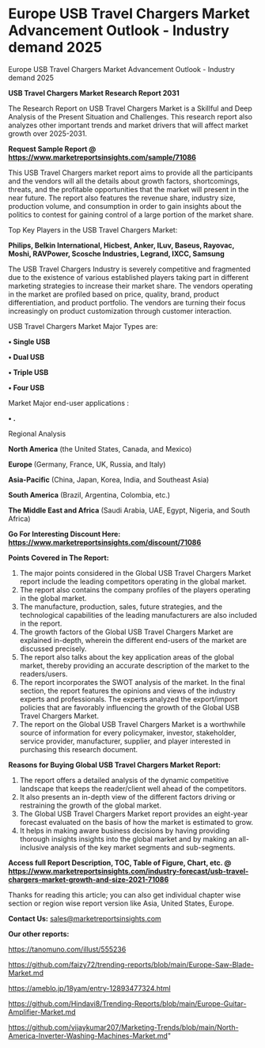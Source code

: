 # Europe USB Travel Chargers Market Advancement Outlook - Industry demand 2025
Europe USB Travel Chargers Market Advancement Outlook - Industry demand 2025

<strong>USB Travel Chargers Market Research Report 2031</strong>

The Research Report on USB Travel Chargers Market is a Skillful and Deep Analysis of the Present Situation and Challenges. This research report also analyzes other important trends and market drivers that will affect market growth over 2025-2031.

<strong>Request Sample Report @ <a href=https://www.marketreportsinsights.com/sample/71086>https://www.marketreportsinsights.com/sample/71086</a></strong>

This USB Travel Chargers market report aims to provide all the participants and the vendors will all the details about growth factors, shortcomings, threats, and the profitable opportunities that the market will present in the near future. The report also features the revenue share, industry size, production volume, and consumption in order to gain insights about the politics to contest for gaining control of a large portion of the market share.

Top Key Players in the USB Travel Chargers Market:

<strong>Philips, Belkin International, Hicbest, Anker, ILuv, Baseus, Rayovac, Moshi, RAVPower, Scosche Industries, Legrand, IXCC, Samsung</strong>

The USB Travel Chargers Industry is severely competitive and fragmented due to the existence of various established players taking part in different marketing strategies to increase their market share. The vendors operating in the market are profiled based on price, quality, brand, product differentiation, and product portfolio. The vendors are turning their focus increasingly on product customization through customer interaction.

USB Travel Chargers Market Major Types are:

<strong>• Single USB

• Dual USB

• Triple USB

• Four USB</strong>

Market Major end-user applications :

<strong>• .</strong>

Regional Analysis

</u><strong><b>North America</b></strong> (the United States, Canada, and Mexico)

<strong><b>Europe </b></strong>(Germany, France, UK, Russia, and Italy)

<strong><b>Asia-Pacific</b></strong> (China, Japan, Korea, India, and Southeast Asia)

<strong><b>South America</b></strong> (Brazil, Argentina, Colombia, etc.)

<strong><b>The Middle East and Africa</b></strong> (Saudi Arabia, UAE, Egypt, Nigeria, and South Africa)

<strong>Go For Interesting Discount Here: <a href=https://www.marketreportsinsights.com/discount/71086>https://www.marketreportsinsights.com/discount/71086</a></strong>

<strong>Points Covered in The Report:</strong>
<ol>
  <li>The major points considered in the Global USB Travel Chargers Market report include the leading competitors operating in the global market.</li>
  <li>The report also contains the company profiles of the players operating in the global market.</li>
  <li>The manufacture, production, sales, future strategies, and the technological capabilities of the leading manufacturers are also included in the report.</li>
  <li>The growth factors of the Global USB Travel Chargers Market are explained in-depth, wherein the different end-users of the market are discussed precisely.</li>
  <li>The report also talks about the key application areas of the global market, thereby providing an accurate description of the market to the readers/users.</li>
  <li>The report incorporates the SWOT analysis of the market. In the final section, the report features the opinions and views of the industry experts and professionals. The experts analyzed the export/import policies that are favorably influencing the growth of the Global USB Travel Chargers Market.</li>
  <li>The report on the Global USB Travel Chargers Market is a worthwhile source of information for every policymaker, investor, stakeholder, service provider, manufacturer, supplier, and player interested in purchasing this research document.</li>
</ol>
<strong>Reasons for Buying Global USB Travel Chargers Market Report:</strong>

<ol>
  <li>The report offers a detailed analysis of the dynamic competitive landscape that keeps the reader/client well ahead of the competitors.</li>
  <li>It also presents an in-depth view of the different factors driving or restraining the growth of the global market.</li>
  <li>The Global USB Travel Chargers Market report provides an eight-year forecast evaluated on the basis of how the market is estimated to grow.</li>
  <li>It helps in making aware business decisions by having providing thorough insights insights into the global market and by making an all-inclusive analysis of the key market segments and sub-segments.</li>
</ol>
<strong>Access full Report Description, TOC, Table of Figure, Chart, etc. @ <a href=https://www.marketreportsinsights.com/industry-forecast/usb-travel-chargers-market-growth-and-size-2021-71086>https://www.marketreportsinsights.com/industry-forecast/usb-travel-chargers-market-growth-and-size-2021-71086</a></strong>


Thanks for reading this article; you can also get individual chapter wise section or region wise report version like Asia, United States, Europe.

<strong>Contact Us:</strong>
sales@marketreportsinsights.com

<strong>Our other reports:</strong>

<a href=https://tanomuno.com/illust/555236>https://tanomuno.com/illust/555236</a>

<a href=https://github.com/faizy72/trending-reports/blob/main/Europe-Saw-Blade-Market.md>https://github.com/faizy72/trending-reports/blob/main/Europe-Saw-Blade-Market.md</a>

<a href=https://ameblo.jp/18yam/entry-12893477324.html>https://ameblo.jp/18yam/entry-12893477324.html</a>

<a href=https://github.com/Hindavi8/Trending-Reports/blob/main/Europe-Guitar-Amplifier-Market.md>https://github.com/Hindavi8/Trending-Reports/blob/main/Europe-Guitar-Amplifier-Market.md</a>

<a href=https://github.com/vijaykumar207/Marketing-Trends/blob/main/North-America-Inverter-Washing-Machines-Market.md>https://github.com/vijaykumar207/Marketing-Trends/blob/main/North-America-Inverter-Washing-Machines-Market.md</a>"
